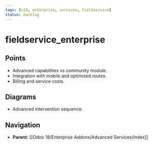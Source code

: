 ```yaml
---
tags: [v18, enterprise, services, fieldservice]
status: backlog
---
```

# fieldservice_enterprise

## Points
- Advanced capabilities vs community module.
- Integration with mobile and optimized routes.
- Billing and service costs.

## Diagrams
- Advanced intervention sequence.






## Navigation
- **Parent:** [[Odoo 18/Enterprise Addons/Advanced Services/Index]]
